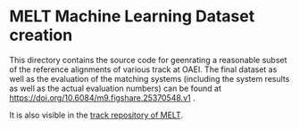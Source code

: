 # MELT Machine Learning Dataset creation

This directory contains the source code for geenrating a reasonable subset of the reference alignments of various track at OAEI.
The final dataset as well as the evaluation of the matching systems (including the system results as well as the actual evaluation numbers)
can be found at https://doi.org/10.6084/m9.figshare.25370548.v1 .

It is also visible in the [track repository of MELT](https://dwslab.github.io/melt/track-repository).
